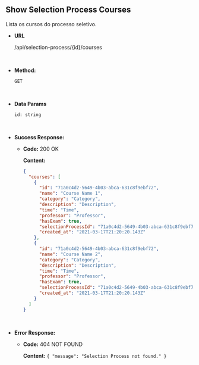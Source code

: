 ## **Show Selection Process Courses**

Lista os cursos do processo seletivo.

- **URL**

  /api/selection-process/{id}/courses

</br>

- **Method:**

  `GET`

</br>

- **Data Params**

  `id: string`

</br>

- **Success Response:**

  - **Code:** 200 OK

    **Content:**

    ```json
    {
      "courses": [
        {
          "id": "71a0c4d2-5649-4b03-abca-631c8f9ebf72",
          "name": "Course Name 1",
          "category": "Category",
          "description": "Description",
          "time": "Time",
          "professor": "Professor",
          "hasExam": true,
          "selectionProcessId": "71a0c4d2-5649-4b03-abca-631c8f9ebf72",
          "created_at": "2021-03-17T21:20:20.143Z"
        },
        {
          "id": "71a0c4d2-5649-4b03-abca-631c8f9ebf72",
          "name": "Course Name 2",
          "category": "Category",
          "description": "Description",
          "time": "Time",
          "professor": "Professor",
          "hasExam": true,
          "selectionProcessId": "71a0c4d2-5649-4b03-abca-631c8f9ebf72",
          "created_at": "2021-03-17T21:20:20.143Z"
        }
      ]
    }
    ```

</br>

- **Error Response:**

  - **Code:** 404 NOT FOUND

    **Content:** `{ "message": "Selection Process not found." }`
